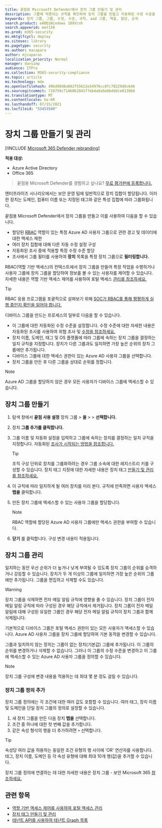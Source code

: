 ```yaml
---
title: 끝점용 Microsoft Defender에서 장치 그룹 만들기 및 관리
description: 그룹에 적용되는 규칙을 확인하여 장치 그룹을 만들고 자동화된 수정 수준을 설정
keywords: 장치 그룹, 그룹, 수정, 수준, 규칙, aad 그룹, 역할, 할당, 순위
search.product: eADQiWindows 10XVcnh
search.appverid: met150
ms.prod: m365-security
ms.mktglfcycl: deploy
ms.sitesec: library
ms.pagetype: security
ms.author: macapara
author: mjcaparas
localization_priority: Normal
manager: dansimp
audience: ITPro
ms.collection: M365-security-compliance
ms.topic: article
ms.technology: mde
ms.openlocfilehash: 49bd90d8a082f55622e54976cc8fc78229d8c646
ms.sourcegitcommit: 718759c7146062841f7eb4a0a9a8bdddce0139b0
ms.translationtype: MT
ms.contentlocale: ko-KR
ms.lasthandoff: 07/15/2021
ms.locfileid: "53453540"
---
```

# <a name="create-and-manage-device-groups"></a>장치 그룹 만들기 및 관리

[!INCLUDE [Microsoft 365 Defender rebranding](../../includes/microsoft-defender.md)]


**적용 대상:**
- Azure Active Directory
- Office 365

> 끝점용 Microsoft Defender를 경험하고 싶나요? [무료 평가판에 등록합니다.](https://www.microsoft.com/microsoft-365/windows/microsoft-defender-atp?ocid=docs-wdatp-exposedapis-abovefoldlink)


엔터프라이즈 시나리오에서는 보안 운영 팀에 일반적으로 장치 집합이 할당됩니다. 이러한 장치는 도메인, 컴퓨터 이름 또는 지정된 태그와 같은 특성 집합에 따라 그룹화됩니다.

끝점용 Microsoft Defender에서 장치 그룹을 만들고 이를 사용하여 다음을 할 수 있습니다.
- 할당된 [RBAC](rbac.md) 역할이 있는 특정 Azure AD 사용자 그룹으로 관련 경고 및 데이터에 대한 액세스 제한 
- 여러 장치 집합에 대해 다른 자동 수정 설정 구성
- 자동화된 조사 중에 적용할 특정 수정 수준 할당
- 조사에서 그룹 필터를 사용하여 **장치** 목록을 특정 장치 그룹으로 **필터링합니다.**

RBAC(역할 기반 액세스)의 컨텍스트에서 장치 그룹을 만들어 특정 작업을 수행하거나 사용자 그룹에 장치 그룹을 할당하여 정보를 볼 수 있는 사용자를 제어할 수 있습니다. 자세한 내용은 역할 기반 액세스 제어를 사용하여 포털 액세스 [관리를 참조하세요.](rbac.md)

>[!TIP]
> RBAC 응용 프로그램을 포괄적으로 살펴보기 위해 [SOC가 RBAC를 통해 평평하게 실행 중인지 확인을 읽어야 합니다.](https://techcommunity.microsoft.com/t5/Windows-Defender-ATP/Is-your-SOC-running-flat-with-limited-RBAC/ba-p/320015)

디바이스 그룹을 만드는 프로세스의 일부로 다음을 할 수 있습니다.
- 이 그룹에 대한 자동화된 수정 수준을 설정합니다. 수정 수준에 대한 자세한 내용은 자동화된 조사를 사용하여 위협 조사 및 [수정을 참조하세요.](automated-investigations.md)
- 장치 이름, 도메인, 태그 및 OS 플랫폼에 따라 그룹에 속하는 장치 그룹을 결정하는 일치 규칙을 지정합니다. 장치가 다른 그룹과도 일치하면 가장 높은 순위의 장치 그룹에만 추가됩니다.
- 디바이스 그룹에 대한 액세스 권한이 있는 Azure AD 사용자 그룹을 선택합니다.
- 장치 그룹을 만든 후 다른 그룹을 상대로 순위를 정합니다.

>[!NOTE]
>Azure AD 그룹을 할당하지 않은 경우 모든 사용자가 디바이스 그룹에 액세스할 수 있습니다.

## <a name="create-a-device-group"></a>장치 그룹 만들기

1. 탐색 창에서 **끝점 사용 설정** 장치 그룹  >  **을**  >    >  **선택합니다.**

2. 장치 **그룹 추가를 클릭합니다.**

3. 그룹 이름 및 자동화 설정을 입력하고 그룹에 속하는 장치를 결정하는 일치 규칙을 지정합니다. 자동화된 [조사가 시작되는 방법을 참조합니다.](automated-investigations.md#how-the-automated-investigation-starts)

    >[!TIP]
    >조직 구성 단위로 장치를 그룹화하려는 경우 그룹 소속에 대한 레지스트리 키를 구성할 수 있습니다. 장치 태그 지정에 대한 자세한 내용은 장치 태그 [만들기 및 관리를 참조하세요.](machine-tags.md)

4. 이 규칙에 따라 일치하게 될 여러 장치를 미리 본다. 규칙에 만족하면 사용자 액세스 **탭을** 클릭합니다.

5. 만든 장치 그룹에 액세스할 수 있는 사용자 그룹을 할당합니다.

    >[!NOTE]
    >RBAC 역할에 할당된 Azure AD 사용자 그룹에만 액세스 권한을 부여할 수 있습니다.

6. **닫기** 를 클릭합니다. 구성 변경 내용이 적용됩니다.

## <a name="manage-device-groups"></a>장치 그룹 관리

일치하는 동안 우선 순위가 더 높거나 낮게 부여될 수 있도록 장치 그룹의 순위를 승격하거나 강등할 수 있습니다. 장치가 두 개 이상의 그룹에 일치하면 가장 높은 순위의 그룹에만 추가됩니다. 그룹을 편집하고 삭제할 수도 있습니다.



>[!WARNING]
>장치 그룹을 삭제하면 전자 메일 알림 규칙에 영향을 줄 수 있습니다. 장치 그룹이 전자 메일 알림 규칙에 따라 구성된 경우 해당 규칙에서 제거됩니다. 장치 그룹이 전자 메일 알림에 대해 구성된 유일한 그룹인 경우 해당 전자 메일 알림 규칙이 장치 그룹과 함께 삭제됩니다.

기본적으로 디바이스 그룹은 포털 액세스 권한이 있는 모든 사용자가 액세스할 수 있습니다. Azure AD 사용자 그룹을 장치 그룹에 할당하여 기본 동작을 변경할 수 있습니다.

그룹과 일치하지 않는 장치는 그룹이 없는 장치(기본값) 그룹에 추가됩니다. 이 그룹의 순위를 변경하거나 삭제할 수 없습니다. 그러나 이 그룹의 수정 수준을 변경하고 이 그룹에 액세스할 수 있는 Azure AD 사용자 그룹을 정의할 수 있습니다.

>[!NOTE]
> 장치 그룹 구성에 변경 내용을 적용하는 데 최대 몇 분 정도 걸릴 수 있습니다.


### <a name="add-device-group-definitions"></a>장치 그룹 정의 추가
장치 그룹 정의에는 각 조건에 대한 여러 값도 포함할 수 있습니다. 여러 태그, 장치 이름 및 도메인을 단일 장치 그룹의 정의로 설정할 수 있습니다.

1. 새 장치 그룹을 만든 다음 장치 **탭을** 선택합니다.
2. 조건 중 하나에 대한 첫 번째 값을 추가합니다.
3. 같은 속성 형식의 행을 더 추가하려면 `+` 선택합니다.

>[!TIP]
> 속성당 여러 값을 허용하는 동일한 조건 유형의 행 사이에 'OR' 연산자를 사용합니다.
> 태그, 장치 이름, 도메인 등 각 속성 유형에 대해 최대 10개 행(값)을 추가할 수 있습니다.

장치 그룹 정의에 연결하는 데 대한 자세한 내용은 장치 그룹 - 보안 Microsoft 365 [참조하세요.](https://sip.security.microsoft.com/homepage)

## <a name="related-topics"></a>관련 항목

- [역할 기반 액세스 제어를 사용하여 포털 액세스 관리](rbac.md)
- [장치 태그 만들기 및 관리](machine-tags.md)
- [테넌트 API를 사용하여 테넌트 Graph 목록](/graph/api/device-list-memberof)
